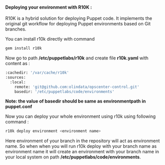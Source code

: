 #### Deploying your environment with R10K :

R10K is a hybrid solution for deploying Puppet code. It implements the original git workflow for deploying Puppet environments based on Git branches.

You can install r10k directly with command
```sh
gem install r10k
```
Now go to path **/etc/puppetlabs/r10k** and create file **r10k.yaml** with content as :
```sh
:cachedir: '/var/cache/r10k'
:sources:
  :local:
    remote: 'git@github.com:olindata/opscenter-control.git'
    basedir: '/etc/puppetlabs/code/environments'
```
**Note: the value of basedir should be same as environmentpath in puppet.conf**

Now you can deploy your whole environment using r10k using following command :
```sh
r10k deploy environment <environment name>
```
Here environment of your branch in the repository will act as environment name.
So when when you will run r10k deploy with your branch name as environment name it will create an environment with your branch name in your local system on path **/etc/puppetlabs/code/environments**.
